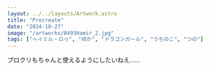 ```yaml
---
layout: ../../layouts/Artwork.astro
title: "Procreate"
date: "2024-10-27"
image: "/artworks/0493Hamir_2.jpg"
tags: ["ヘイミル・ロゥ", "伺か", "ドラゴンガール", "うちのこ", "つの"]
---
```


プロクリもちゃんと使えるようにしたいねえ……